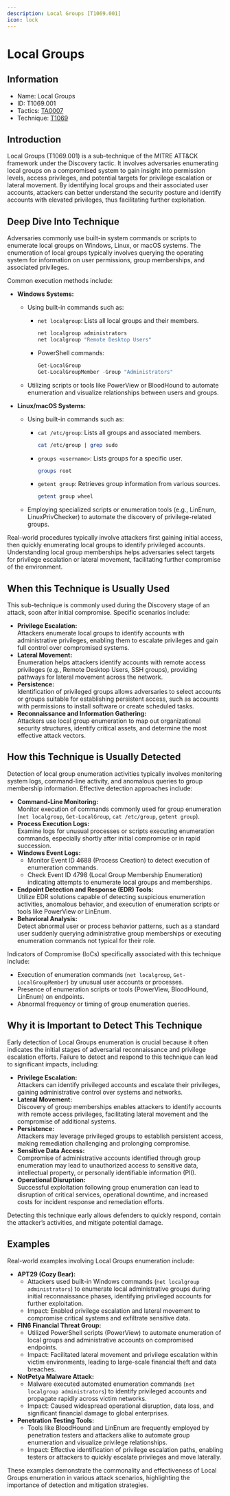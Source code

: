 ```yaml
---
description: Local Groups [T1069.001]
icon: lock
---
```


# Local Groups

## Information

- Name: Local Groups
- ID: T1069.001
- Tactics: [TA0007](../TA0007/TA0007.md)
- Technique: [T1069](T1069.md)

## Introduction

Local Groups (T1069.001) is a sub-technique of the MITRE ATT\&CK framework under the Discovery tactic. It involves adversaries enumerating local groups on a compromised system to gain insight into permission levels, access privileges, and potential targets for privilege escalation or lateral movement. By identifying local groups and their associated user accounts, attackers can better understand the security posture and identify accounts with elevated privileges, thus facilitating further exploitation.

## Deep Dive Into Technique

Adversaries commonly use built-in system commands or scripts to enumerate local groups on Windows, Linux, or macOS systems. The enumeration of local groups typically involves querying the operating system for information on user permissions, group memberships, and associated privileges.

Common execution methods include:

- **Windows Systems:**

  - Using built-in commands such as:

    - `net localgroup`: Lists all local groups and their members.

      ```cmd
      net localgroup administrators
      net localgroup "Remote Desktop Users"
      ```

    - PowerShell commands:

      ```powershell
      Get-LocalGroup
      Get-LocalGroupMember -Group "Administrators"
      ```

  - Utilizing scripts or tools like PowerView or BloodHound to automate enumeration and visualize relationships between users and groups.

- **Linux/macOS Systems:**

  - Using built-in commands such as:

    - `cat /etc/group`: Lists all groups and associated members.

      ```bash
      cat /etc/group | grep sudo
      ```

    - `groups <username>`: Lists groups for a specific user.

      ```bash
      groups root
      ```

    - `getent group`: Retrieves group information from various sources.

      ```bash
      getent group wheel
      ```

  - Employing specialized scripts or enumeration tools (e.g., LinEnum, LinuxPrivChecker) to automate the discovery of privilege-related groups.

Real-world procedures typically involve attackers first gaining initial access, then quickly enumerating local groups to identify privileged accounts. Understanding local group memberships helps adversaries select targets for privilege escalation or lateral movement, facilitating further compromise of the environment.

## When this Technique is Usually Used

This sub-technique is commonly used during the Discovery stage of an attack, soon after initial compromise. Specific scenarios include:

- **Privilege Escalation:**\
  Attackers enumerate local groups to identify accounts with administrative privileges, enabling them to escalate privileges and gain full control over compromised systems.
- **Lateral Movement:**\
  Enumeration helps attackers identify accounts with remote access privileges (e.g., Remote Desktop Users, SSH groups), providing pathways for lateral movement across the network.
- **Persistence:**\
  Identification of privileged groups allows adversaries to select accounts or groups suitable for establishing persistent access, such as accounts with permissions to install software or create scheduled tasks.
- **Reconnaissance and Information Gathering:**\
  Attackers use local group enumeration to map out organizational security structures, identify critical assets, and determine the most effective attack vectors.

## How this Technique is Usually Detected

Detection of local group enumeration activities typically involves monitoring system logs, command-line activity, and anomalous queries to group membership information. Effective detection approaches include:

- **Command-Line Monitoring:**\
  Monitor execution of commands commonly used for group enumeration (`net localgroup`, `Get-LocalGroup`, `cat /etc/group`, `getent group`).
- **Process Execution Logs:**\
  Examine logs for unusual processes or scripts executing enumeration commands, especially shortly after initial compromise or in rapid succession.
- **Windows Event Logs:**
  - Monitor Event ID 4688 (Process Creation) to detect execution of enumeration commands.
  - Check Event ID 4798 (Local Group Membership Enumeration) indicating attempts to enumerate local groups and memberships.
- **Endpoint Detection and Response (EDR) Tools:**\
  Utilize EDR solutions capable of detecting suspicious enumeration activities, anomalous behavior, and execution of enumeration scripts or tools like PowerView or LinEnum.
- **Behavioral Analysis:**\
  Detect abnormal user or process behavior patterns, such as a standard user suddenly querying administrative group memberships or executing enumeration commands not typical for their role.

Indicators of Compromise (IoCs) specifically associated with this technique include:

- Execution of enumeration commands (`net localgroup`, `Get-LocalGroupMember`) by unusual user accounts or processes.
- Presence of enumeration scripts or tools (PowerView, BloodHound, LinEnum) on endpoints.
- Abnormal frequency or timing of group enumeration queries.

## Why it is Important to Detect This Technique

Early detection of Local Groups enumeration is crucial because it often indicates the initial stages of adversarial reconnaissance and privilege escalation efforts. Failure to detect and respond to this technique can lead to significant impacts, including:

- **Privilege Escalation:**\
  Attackers can identify privileged accounts and escalate their privileges, gaining administrative control over systems and networks.
- **Lateral Movement:**\
  Discovery of group memberships enables attackers to identify accounts with remote access privileges, facilitating lateral movement and the compromise of additional systems.
- **Persistence:**\
  Attackers may leverage privileged groups to establish persistent access, making remediation challenging and prolonging compromise.
- **Sensitive Data Access:**\
  Compromise of administrative accounts identified through group enumeration may lead to unauthorized access to sensitive data, intellectual property, or personally identifiable information (PII).
- **Operational Disruption:**\
  Successful exploitation following group enumeration can lead to disruption of critical services, operational downtime, and increased costs for incident response and remediation efforts.

Detecting this technique early allows defenders to quickly respond, contain the attacker’s activities, and mitigate potential damage.

## Examples

Real-world examples involving Local Groups enumeration include:

- **APT29 (Cozy Bear):**
  - Attackers used built-in Windows commands (`net localgroup administrators`) to enumerate local administrative groups during initial reconnaissance phases, identifying privileged accounts for further exploitation.
  - Impact: Enabled privilege escalation and lateral movement to compromise critical systems and exfiltrate sensitive data.
- **FIN6 Financial Threat Group:**
  - Utilized PowerShell scripts (PowerView) to automate enumeration of local groups and administrative accounts on compromised endpoints.
  - Impact: Facilitated lateral movement and privilege escalation within victim environments, leading to large-scale financial theft and data breaches.
- **NotPetya Malware Attack:**
  - Malware executed automated enumeration commands (`net localgroup administrators`) to identify privileged accounts and propagate rapidly across victim networks.
  - Impact: Caused widespread operational disruption, data loss, and significant financial damage to global enterprises.
- **Penetration Testing Tools:**
  - Tools like BloodHound and LinEnum are frequently employed by penetration testers and attackers alike to automate group enumeration and visualize privilege relationships.
  - Impact: Effective identification of privilege escalation paths, enabling testers or attackers to quickly escalate privileges and move laterally.

These examples demonstrate the commonality and effectiveness of Local Groups enumeration in various attack scenarios, highlighting the importance of detection and mitigation strategies.
